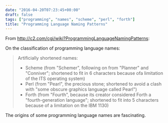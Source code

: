 ```yaml
---
date: "2016-04-20T07:23:45+00:00"
draft: false
tags: ["programming", "names", "scheme", "perl", "forth"]
title: "Programming Language Naming Patterns"
---
```

From http://c2.com/cgi/wiki?ProgrammingLanguageNamingPatterns:

On the classification of programming language names:

>Artificially shortened names:
>
>- Scheme (from "Schemer", following on from "Planner" and "Conniver"; shortened to fit in 6 characters because ofa limitation of the ITS operating system)
>- Perl (from "Pearl", the precious stone; shortened to avoid a clash with "some obscure graphics language called Pearl")
>- Forth (from "Fourth", because its creator considered Forth a "fourth-generation language"; shortened to fit into 5 characters because of a limitation on the IBM 1130)

The origins of some programming language names are fascinating.
